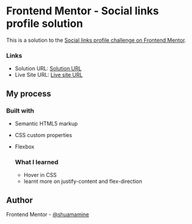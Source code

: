# Frontend Mentor - Social links profile solution

This is a solution to the [Social links profile challenge on Frontend Mentor](https://www.frontendmentor.io/challenges/social-links-profile-UG32l9m6dQ).

### Links

- Solution URL: [Solution URL](https://www.frontendmentor.io/solutions/social-links-profile-solution-Q-TA62yNBn)
- Live Site URL: [Live site URL](https://sociallinks-profile-frontend-mentor.netlify.app/)

## My process

### Built with

- Semantic HTML5 markup
- CSS custom properties
- Flexbox

  ### What I learned
  - Hover in CSS
  - learnt more on justify-content and flex-direction

## Author
Frontend Mentor - [@shuamamine](https://www.frontendmentor.io/profile/shuamamine)
